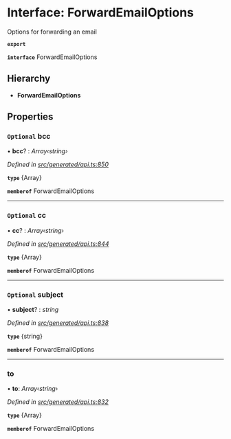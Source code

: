# Interface: ForwardEmailOptions

Options for forwarding an email

**`export`** 

**`interface`** ForwardEmailOptions

## Hierarchy

* **ForwardEmailOptions**

## Properties

### `Optional` bcc

• **bcc**? : *Array‹string›*

*Defined in [src/generated/api.ts:850](https://github.com/mailslurp/mailslurp-client-ts-js/blob/c5d4ad1/src/generated/api.ts#L850)*

**`type`** {Array<string>}

**`memberof`** ForwardEmailOptions

___

### `Optional` cc

• **cc**? : *Array‹string›*

*Defined in [src/generated/api.ts:844](https://github.com/mailslurp/mailslurp-client-ts-js/blob/c5d4ad1/src/generated/api.ts#L844)*

**`type`** {Array<string>}

**`memberof`** ForwardEmailOptions

___

### `Optional` subject

• **subject**? : *string*

*Defined in [src/generated/api.ts:838](https://github.com/mailslurp/mailslurp-client-ts-js/blob/c5d4ad1/src/generated/api.ts#L838)*

**`type`** {string}

**`memberof`** ForwardEmailOptions

___

###  to

• **to**: *Array‹string›*

*Defined in [src/generated/api.ts:832](https://github.com/mailslurp/mailslurp-client-ts-js/blob/c5d4ad1/src/generated/api.ts#L832)*

**`type`** {Array<string>}

**`memberof`** ForwardEmailOptions
